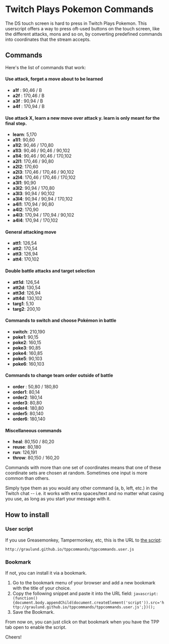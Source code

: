 # Twitch Plays Pokemon Commands

The DS touch screen is hard to press in Twitch Plays Pokemon. This userscript offers a way to press oft-used buttons on the touch screen, like the different attacks, mons and so on, by converting predefined commands into coordinates that the stream accepts.

## Commands
Here's the list of commands that work:

#### Use attack, forget a move about to be learned 
* **a1f** : 90,46 / B
* **a2f** : 170,46 / B
* **a3f** : 90,94 / B
* **a4f** : 170,94 / B

#### Use attack X, learn a new move over attack y. learn is only meant for the final step. 
* **learn**: 5,170 
* **a1l1**: 90,60
* **a1l2**: 90,46 / 170,80
* **a1l3**: 90,46 / 90,46 / 90,102
* **a1l4**: 90,46 / 90,46 / 170,102
* **a2l1**: 170,46 / 90,80
* **a2l2**: 170,60
* **a2l3**: 170,46 / 170,46 / 90,102
* **a2l4**: 170,46 / 170,46 / 170,102
* **a3l1**: 90,90
* **a3l2**: 90,94 / 170,80
* **a3l3**: 90,94 / 90,102
* **a3l4**: 90,94 / 90,94 / 170,102
* **a4l1**: 170,94 / 90,80
* **a4l2**: 170,90
* **a4l3**: 170,94 / 170,94 / 90,102
* **a4l4**: 170,94 / 170,102
 
#### General attacking move 
* **att1**:   126,54
* **att2**:   170,54
* **att3**:   126,94
* **att4**:   170,102

#### Double battle attacks and target selection
* **att1d**: 126,54
* **att2d**: 130,54
* **att3d**: 126,94
* **att4d**: 130,102
* **targ1**: 5,10
* **targ2**: 200,10

#### Commands to switch and choose Pokémon in battle
* **switch**: 210,190
* **poke1**:  90,15
* **poke2**:  160,15
* **poke3**:  90,85
* **poke4**:  160,85
* **poke5**:  90,103
* **poke6**:  160,103

#### Commands to change team order outside of battle
* **order** : 50,80 / 180,80
* **order1**: 80,14
* **order2**: 180,14
* **order3**: 80,80
* **order4**: 180,80
* **order5**: 80,140
* **order6**: 180,140

#### Miscellaneous commands 
* **heal**:   80,150 / 80,20
* **reuse**:  80,180
* **run**:    126,191
* **throw**:  80,150 / 160,20

Commands with more than one set of coordinates means that one of these coordinate sets are chosen at random.  Sometimes one input is more common than others.

Simply type them as you would any other command (a, b, left, etc.) in the Twitch chat -- i.e. it works with extra spaces/text and no matter what casing you use, as long as you start your message with it.

## How to install

### User script

If you use Greasemonkey, Tampermonkey, etc, this is the URL to [the script](http://graulund.github.io/tppcommands/tppcommands.user.js):

`http://graulund.github.io/tppcommands/tppcommands.user.js`

### Bookmark

If not, you can install it via a bookmark.

1. Go to the bookmark menu of your browser and add a new bookmark with the title of your choice.
2. Copy the following snippet and paste it into the URL field: `javascript:(function(){document.body.appendChild(document.createElement('script')).src='http://graulund.github.io/tppcommands/tppcommands.user.js';})();`
3. Save the Bookmark.

From now on, you can just click on that bookmark when you have the TPP tab open to enable the script.

Cheers!
